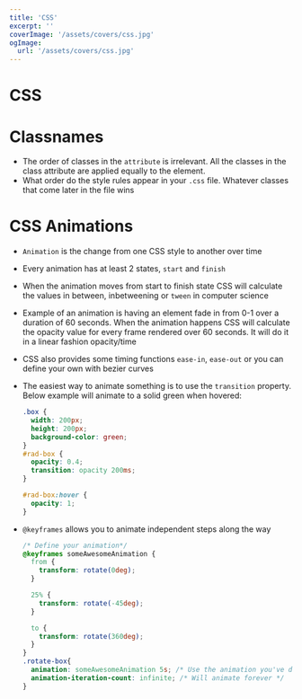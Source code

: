 ```yaml
---
title: 'CSS'
excerpt: ''
coverImage: '/assets/covers/css.jpg'
ogImage:
  url: '/assets/covers/css.jpg'
---
```



# CSS



# Classnames
- The order of classes in the `attribute` is irrelevant. All the classes in the class attribute are applied equally to the element.
- What order do the style rules appear in your `.css` file. Whatever classes that come later in the file wins





# CSS Animations
- `Animation` is the change from one CSS style to another over time
- Every animation has at least 2 states, `start` and `finish`
- When the animation moves from start to finish state CSS will calculate the values in between, inbetweening or `tween` in computer science
- Example of an animation is having an element fade in from 0-1 over a duration of 60 seconds. When the animation happens CSS will calculate the opacity value for every frame rendered over 60 seconds. It will do it in a linear fashion opacity/time
- CSS also provides some timing functions `ease-in`, `ease-out` or you can define your own with bezier curves 
- The easiest way to animate something is to use the `transition` property. Below example will animate to a solid green when hovered:
  ```css
  .box {
    width: 200px;
    height: 200px;
    background-color: green;
  }
  #rad-box {
    opacity: 0.4;
    transition: opacity 200ms;
  }

  #rad-box:hover {
    opacity: 1;
  }
  ```
- `@keyframes` allows you to animate independent steps along the way

  ```css
  /* Define your animation*/
  @keyframes someAwesomeAnimation {
    from {
      transform: rotate(0deg);
    }

    25% {
      transform: rotate(-45deg);
    }

    to {
      transform: rotate(360deg);
    }
  }
  .rotate-box{
    animation: someAwesomeAnimation 5s; /* Use the animation you've defined above */
    animation-iteration-count: infinite; /* Will animate forever */
  }
  ```
